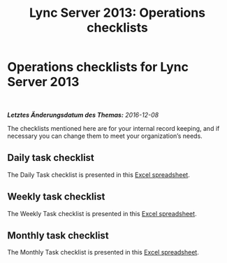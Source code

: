﻿---
title: 'Lync Server 2013: Operations checklists'
TOCTitle: Operations checklists
ms:assetid: 263cf20b-bf2f-4a47-951c-6c5fbd0a9445
ms:mtpsurl: https://technet.microsoft.com/de-de/library/Dn745896(v=OCS.15)
ms:contentKeyID: 62344167
ms.date: 12/10/2016
mtps_version: v=OCS.15
ms.translationtype: HT
---

# Operations checklists for Lync Server 2013

 

_**Letztes Änderungsdatum des Themas:** 2016-12-08_

The checklists mentioned here are for your internal record keeping, and if necessary you can change them to meet your organization’s needs.

## Daily task checklist

The Daily Task checklist is presented in this [Excel spreadsheet](https://download.microsoft.com/download/9/a/3/9a3faa4b-07a8-41fe-9d25-30783a6253ff/operations+daily.xlsx).

## Weekly task checklist

The Weekly Task checklist is presented in this [Excel spreadsheet](https://download.microsoft.com/download/9/a/3/9a3faa4b-07a8-41fe-9d25-30783a6253ff/operations+weekly.xlsx).

## Monthly task checklist

The Monthly Task checklist is presented in this [Excel spreadsheet](https://download.microsoft.com/download/9/a/3/9a3faa4b-07a8-41fe-9d25-30783a6253ff/operations+monthly.xlsx).

